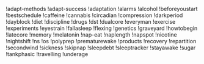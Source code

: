 !adapt-methods 
!adapt-success 
!adaptation 
!alarms 
!alcohol 
!beforeyoustart 
!bestschedule 
!caffeine 
!cannabis
!circadian 
!compression 
!darkperiod 
!dayblock 
!diet 
!discipline 
!drugs 
!dst 
!dualcore 
!everyman 
!exercise
!experiments
!eyestrain 
!fallasleep 
!flexing 
!genetics
!graveyard 
!howtobegin 
!latecore 
!memory 
!melatonin 
!nap-eat 
!naplength 
!napspot 
!nicotine 
!nightshift 
!ns 
!os 
!polyprep 
!prematurewake 
!products
!recovery 
!repartition 
!secondwind 
!sickness 
!skipnap 
!sleepdebt 
!sleeptracker 
!stayawake 
!sugar
!tankphasic
!travelling
!underage
